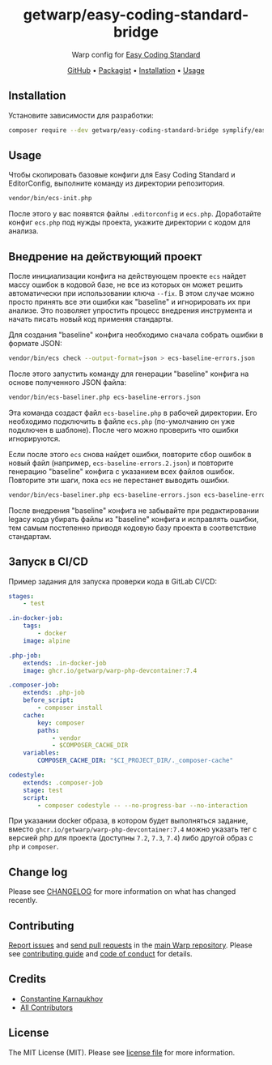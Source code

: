 <div align="center">

# getwarp/easy-coding-standard-bridge

Warp config for [Easy Coding Standard][link-ecs]

[GitHub][link-github] •
[Packagist][link-packagist] •
[Installation](#installation) •
[Usage](#usage)

</div>

## Installation

Установите зависимости для разработки:

```bash
composer require --dev getwarp/easy-coding-standard-bridge symplify/easy-coding-standard symfony/var-exporter
```

## Usage

Чтобы скопировать базовые конфиги для Easy Coding Standard и EditorConfig, выполните команду из директории репозитория.

```bash
vendor/bin/ecs-init.php
```

После этого у вас появятся файлы `.editorconfig` и `ecs.php`. Доработайте конфиг `ecs.php` под нужды проекта, укажите
директории с кодом для анализа.

## Внедрение на действующий проект

После инициализации конфига на действующем проекте `ecs` найдет массу ошибок в кодовой базе, не все из которых он может
решить автоматически при использовании ключа `--fix`. В этом случае можно просто принять все эти ошибки как "baseline"
и игнорировать их при анализе. Это позволяет упростить процесс внедрения инструмента и начать писать новый код применяя
стандарты.

Для создания "baseline" конфига необходимо сначала собрать ошибки в формате JSON:

```bash
vendor/bin/ecs check --output-format=json > ecs-baseline-errors.json
```

После этого запустить команду для генерации "baseline" конфига на основе полученного JSON файла:

```bash
vendor/bin/ecs-baseliner.php ecs-baseline-errors.json
```

Эта команда создаст файл `ecs-baseline.php` в рабочей директории. Его необходимо подключить в файле `ecs.php`
(по-умолчанию он уже подключен в шаблоне). После чего можно проверить что ошибки игнорируются.

Если после этого `ecs` снова найдет ошибки, повторите сбор ошибок в новый файл (например, `ecs-baseline-errors.2.json`)
и повторите генерацию "baseline" конфига с указанием всех файлов ошибок. Повторите эти шаги, пока `ecs` не перестанет
выводить ошибки.

```bash
vendor/bin/ecs-baseliner.php ecs-baseline-errors.json ecs-baseline-errors.2.json
```

После внедрения "baseline" конфига не забывайте при редактировании legacy кода убирать файлы из "baseline" конфига и
исправлять ошибки, тем самым постепенно приводя кодовую базу проекта в соответствие стандартам.

## Запуск в CI/CD

Пример задания для запуска проверки кода в GitLab CI/CD:

```yml
stages:
    - test

.in-docker-job:
    tags:
        - docker
    image: alpine

.php-job:
    extends: .in-docker-job
    image: ghcr.io/getwarp/warp-php-devcontainer:7.4

.composer-job:
    extends: .php-job
    before_script:
        - composer install
    cache:
        key: composer
        paths:
            - vendor
            - $COMPOSER_CACHE_DIR
    variables:
        COMPOSER_CACHE_DIR: "$CI_PROJECT_DIR/._composer-cache"

codestyle:
    extends: .composer-job
    stage: test
    script:
        - composer codestyle -- --no-progress-bar --no-interaction
```

При указании docker образа, в котором будет выполняться задание, вместо `ghcr.io/getwarp/warp-php-devcontainer:7.4` можно
указать тег с версией php для проекта (доступны `7.2`, `7.3`, `7.4`) либо другой образ с `php` и `composer`.

## Change log

Please see [CHANGELOG](CHANGELOG.md) for more information on what has changed recently.

## Contributing

[Report issues][link-issues] and [send pull requests][link-pulls] in the [main Warp repository][link-monorepo]. Please
see [contributing guide][link-contributing] and [code of conduct][link-code-of-conduct] for details.

## Credits

- [Constantine Karnaukhov][link-author]
- [All Contributors][link-contributors]

## License

The MIT License (MIT). Please see [license file](LICENSE.md) for more information.

[link-github]: https://github.com/getwarp/easy-coding-standard-bridge
[link-packagist]: https://packagist.org/packages/getwarp/easy-coding-standard-bridge
[link-author]: https://github.com/hustlahusky
[link-contributors]: ../../contributors
[link-monorepo]: https://github.com/getwarp/warp
[link-issues]: https://github.com/getwarp/warp/issues
[link-pulls]: https://github.com/getwarp/warp/pulls
[link-contributing]: https://github.com/getwarp/warp/blob/2.5.x/CONTRIBUTING.md
[link-code-of-conduct]: https://github.com/getwarp/.github/blob/main/CODE_OF_CONDUCT.md
[link-ecs]: https://github.com/symplify/easy-coding-standard
